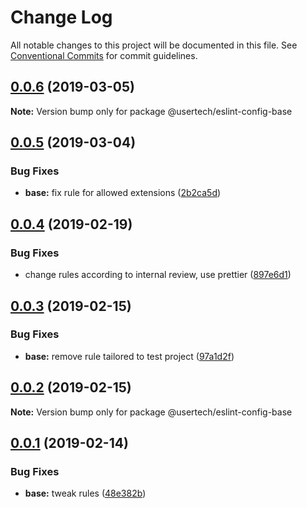 # Change Log

All notable changes to this project will be documented in this file.
See [Conventional Commits](https://conventionalcommits.org) for commit guidelines.

## [0.0.6](https://github.com/usertech/eslint-config/compare/v0.0.5...v0.0.6) (2019-03-05)

**Note:** Version bump only for package @usertech/eslint-config-base





## [0.0.5](https://github.com/usertech/eslint-config/compare/v0.0.4...v0.0.5) (2019-03-04)


### Bug Fixes

* **base:** fix rule for allowed extensions ([2b2ca5d](https://github.com/usertech/eslint-config/commit/2b2ca5d))





## [0.0.4](https://github.com/usertech/eslint-config/compare/v0.0.3...v0.0.4) (2019-02-19)


### Bug Fixes

* change rules according to internal review, use prettier ([897e6d1](https://github.com/usertech/eslint-config/commit/897e6d1))





## [0.0.3](https://github.com/usertech/eslint-config/compare/v0.0.2...v0.0.3) (2019-02-15)


### Bug Fixes

* **base:** remove rule tailored to test project ([97a1d2f](https://github.com/usertech/eslint-config/commit/97a1d2f))





## [0.0.2](https://github.com/usertech/eslint-config/compare/v0.0.1...v0.0.2) (2019-02-15)

**Note:** Version bump only for package @usertech/eslint-config-base





## [0.0.1](https://github.com/usertech/eslint-config/compare/v0.0.0...v0.0.1) (2019-02-14)


### Bug Fixes

* **base:** tweak rules ([48e382b](https://github.com/usertech/eslint-config/commit/48e382b))
